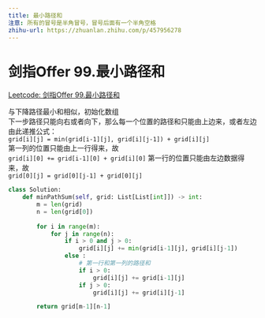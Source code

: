 ```yaml
---
title: 最小路径和
注意: 所有的冒号是半角冒号，冒号后面有一个半角空格
zhihu-url: https://zhuanlan.zhihu.com/p/457956278
---
```


# 剑指Offer 99.最小路径和
[Leetcode: 剑指Offer 99.最小路径和](https://leetcode-cn.com/problems/0i0mDW/)

与下降路径最小和相似，初始化数组\
下一步路径只能向右或者向下，那么每一个位置的路径和只能由上边来，或者左边\
由此递推公式：\
`grid[i][j] = min(grid[i-1][j], grid[i][j-1]) + grid[i][j]`\
第一列的位置只能由上一行得来，故\
`grid[i][0] += grid[i-1][0] + grid[i][0]`
第一行的位置只能由左边数据得来，故\
`grid[0][j] = grid[0][j-1] + grid[0][j]`

```python
class Solution:
    def minPathSum(self, grid: List[List[int]]) -> int:
        m = len(grid)
        n = len(grid[0])
        
        for i in range(m):
            for j in range(n):
                if i > 0 and j > 0:
                    grid[i][j] += min(grid[i-1][j], grid[i][j-1])
                else :
                    # 第一行和第一列的路径和
                    if i > 0:
                        grid[i][j] += grid[i-1][j]
                    if j > 0:
                        grid[i][j] += grid[i][j-1]

        return grid[m-1][n-1]
```